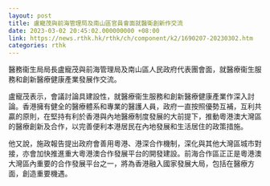 ```yaml
---
layout: post
title: 盧寵茂與前海管理局及南山區官員會面就醫衛創新作交流
date: 2023-03-02 20:45:02.000000000 +08:00
link: https://news.rthk.hk/rthk/ch/component/k2/1690207-20230302.htm
categories: rthk
---
```


醫務衞生局局長盧寵茂與前海管理局及南山區人民政府代表團會面，就醫療衞生服務和創新醫療健康產業發展作交流。
 
盧寵茂表示，會議討論具建設性，就醫療衞生服務和創新醫療健康產業作深入討論。香港擁有健全的醫療體系和專業的醫護人員，政府一直按照優勢互補，互利共贏的原則，在堅持有利於香港與內地醫療制度發展的大前提下，推動粵港澳大灣區的醫療創新及合作，以完善便利本港居民在內地發展和生活居住的政策措施。
 
他又說，施政報告提出政府會善用粵港、港深合作機制，深化與其他大灣區城市對接，亦會加快推進重大粵港澳合作發展平台的開發建設。前海合作區正正是粵港澳大灣區內重要的合作發展平台之一，將為香港融入國家發展大局，包括在醫療方面，創造重要機遇。
